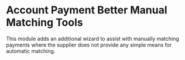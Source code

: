 # Account Payment Better Manual Matching Tools

This module adds an additional wizard to assist with manually matching payments where the supplier does not provide any simple means for automatic matching.

